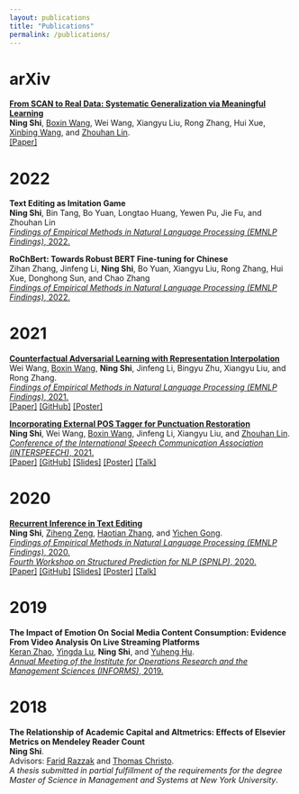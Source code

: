 ```yaml
---
layout: publications
title: "Publications"
permalink: /publications/
---
```


# arXiv
[**From SCAN to Real Data: Systematic Generalization via Meaningful Learning**](https://arxiv.org/abs/2003.06658)  
**Ning Shi**, [Boxin Wang](https://wbx.life/), Wei Wang, Xiangyu Liu, Rong Zhang, Hui Xue, [Xinbing Wang](https://iwct.sjtu.edu.cn/Personal/xwang8/index.html), and [Zhouhan Lin](https://hantek.github.io/).  
[[Paper]](https://arxiv.org/pdf/2003.06658.pdf)  

# 2022
**Text Editing as Imitation Game**  
**Ning Shi**, Bin Tang, Bo Yuan, Longtao Huang, Yewen Pu, Jie Fu, and Zhouhan Lin  
[*Findings of Empirical Methods in Natural Language Processing (EMNLP Findings)*, 2022.](https://2022.emnlp.org/)  

**RoChBert: Towards Robust BERT Fine-tuning for Chinese**  
Zihan Zhang, Jinfeng Li, **Ning Shi**, Bo Yuan, Xiangyu Liu, Rong Zhang, Hui Xue, Donghong Sun, and Chao Zhang  
[*Findings of Empirical Methods in Natural Language Processing (EMNLP Findings)*, 2022.](https://2022.emnlp.org/)  

# 2021
[**Counterfactual Adversarial Learning with Representation Interpolation**](https://aclanthology.org/2021.findings-emnlp.413/)  
Wei Wang, [Boxin Wang](https://wbx.life/), **Ning Shi**, Jinfeng Li, Bingyu Zhu, Xiangyu Liu, and Rong Zhang.  
[*Findings of Empirical Methods in Natural Language Processing (EMNLP Findings)*, 2021.](https://2021.emnlp.org/)  
[[Paper]](https://aclanthology.org/2021.findings-emnlp.413.pdf) [[GitHub]](https://github.com/ShiningLab/CAT) [[Poster]](/assets/posters/Counterfactual_Adversarial_Learning_with_Representation_Interpolation.pdf)  

[**Incorporating External POS Tagger for Punctuation Restoration**](https://www.isca-speech.org/archive/interspeech_2021/shi21_interspeech.html)  
**Ning Shi**, Wei Wang, [Boxin Wang](https://wbx.life/), Jinfeng Li, Xiangyu Liu, and [Zhouhan Lin](https://hantek.github.io/).  
[*Conference of the International Speech Communication Association (INTERSPEECH)*, 2021.](https://www.interspeech2021.org/)  
[[Paper]](https://www.isca-speech.org/archive/pdfs/interspeech_2021/shi21_interspeech.pdf) [[GitHub]](https://github.com/ShiningLab/POS-Tagger-for-Punctuation-Restoration) [[Slides]](/assets/slides/Incorporating_External_POS_Tagger_for_Punctuation_Restoration.pdf) [[Poster]](/assets/posters/Incorporating_External_POS_Tagger_for_Punctuation_Restoration.pdf) [[Talk]](https://youtu.be/haBlCTBZ7H4)  

# 2020
[**Recurrent Inference in Text Editing**](https://www.aclweb.org/anthology/2020.findings-emnlp.159)  
**Ning Shi**, [Ziheng Zeng](https://www.linkedin.com/in/ziheng-zeng-60532a179/), [Haotian Zhang](https://www.linkedin.com/in/haotian01/), and [Yichen Gong](https://www.linkedin.com/in/yichengong1/).  
[*Findings of Empirical Methods in Natural Language Processing (EMNLP Findings)*, 2020.](https://www.aclweb.org/anthology/volumes/2020.findings-emnlp/)  
[*Fourth Workshop on Structured Prediction for NLP (SPNLP)*, 2020.](http://structuredprediction.github.io/SPNLP20)  
[[Paper]](https://www.aclweb.org/anthology/2020.findings-emnlp.159.pdf) [[GitHub]](https://github.com/ShiningLab/Recurrent-Text-Editing) [[Slides]](/assets/slides/Recurrent_Inference_in_Text_Editing.pdf) [[Poster]](/assets/posters/Recurrent_Inference_in_Text_Editing.pdf) [[Talk]](https://slideslive.com/38940648/recurrent-inference-in-text-editing)  

# 2019
**The Impact of Emotion On Social Media Content Consumption: Evidence From Video Analysis On Live Streaming Platforms**  
[Keran Zhao](https://www.linkedin.com/in/keran-zhao-65a2a07b/), [Yingda Lu](https://www.linkedin.com/in/yingda-lu-b4749512/), **Ning Shi**, and [Yuheng Hu](https://yuhenghu.com/).  
[*Annual Meeting of the Institute for Operations Research and the Management Sciences (INFORMS)*, 2019.](http://meetings2.informs.org/wordpress/seattle2019/)

# 2018
**The Relationship of Academic Capital and Altmetrics: Effects of Elsevier Metrics on Mendeley Reader Count**  
**Ning Shi**.  
Advisors: [Farid Razzak](https://www.linkedin.com/in/farrazzak/) and [Thomas Christo](https://www.linkedin.com/in/thomas-christo-ph-d-3330922/).  
*A thesis submitted in partial fulfillment of the requirements for the degree Master of Science in Management and Systems at New York University*.